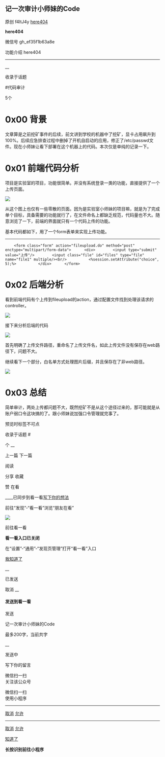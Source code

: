 ##  记一次审计小师妹的Code

原创 f4ltJ4y  [ here404 ](javascript:void\(0\);)

**here404** ![]()

微信号 gh_ef35f1b63a8e

功能介绍 here404

____

__

收录于话题

#代码审计

5个

# **0x00 背景**

文章算是之前挖矿事件的后续，前文讲到学校的机器中了挖矿，显卡占用飙升到100%。后续应急排查过程中删掉了开机自启动的应用，修正了/etc/passwd文件。现在小师妹让看下部署在这个机器上的代码。本次仅是单纯的记录一下。

#  **0x01 前端代码分析**

项目是实验室的项目，功能很简单。并没有系统登录一类的功能，直接提供了一个上传页面。  

  

![](https://raw.githubusercontent.com/tuchuang9/tc1/refs/heads/main/public/20210824230247.png)

  

从这个图上也仅有一些零散的页面。因为是实验室小师妹的项目嘛，就是为了完成单个目标，具备需要的功能就行了，在文件命名上都缺乏规范，代码量也不大。随意浏览了一下，前端的界面就只有一个代码上传的功能。

基本代码都如下，用了一个form表单来实现上传功能。  

  *   *   *   *   *   *   * 

    
    
        <form class="form" action="fileupload.do" method="post" enctype="multipart/form-data">      <div>        <input type="submit" value="上传"/>        <input class="file" id="files" type="file" name="file1" multiple/><br/>          <%session.setAttribute("choice", 5);%>          </div>      </form>

#  **0x02  后端分析**  

看到前端代码有个上传到fileupload的action，通过配置文件找到处理该请求的controller。  

  

![](https://raw.githubusercontent.com/tuchuang9/tc1/refs/heads/main/public/20210824230249.png)

  

接下来分析后端的代码  

  

![](https://raw.githubusercontent.com/tuchuang9/tc1/refs/heads/main/public/20210824230250.png)

  

首先明确了上传文件路径，重命名了上传文件名，如此上传文件没有保存在web路径下，问题不大。

继续看下一个部分，白名单方式处理图片后缀，并且保存在了非web路径。  

  

![](https://raw.githubusercontent.com/tuchuang9/tc1/refs/heads/main/public/20210824230252.png)

#  **0x03 总结**

简单审计，两处上传都问题不大，既然挖矿不是从这个途径过来的，那可能就是从账户弱口令这块搞的了。跟小师妹说加强口令管理就完事了。

  

预览时标签不可点

收录于话题 #

个 __

上一篇 下一篇

阅读

分享 收藏

赞 在看

____已同步到看一看[写下你的想法](javascript:;)

前往“发现”-“看一看”浏览“朋友在看”

![](//res.wx.qq.com/mmbizwap/zh_CN/htmledition/images/pic/appmsg/pic_like_comment55871f.png)

前往看一看

**看一看入口已关闭**

在“设置”-“通用”-“发现页管理”打开“看一看”入口

[我知道了](javascript:;)

__

已发送

取消 __

####  发送到看一看

发送

记一次审计小师妹的Code

最多200字，当前共字

__

发送中

写下你的留言

微信扫一扫  
关注该公众号

微信扫一扫  
使用小程序

****

[取消](javascript:void\(0\);) [允许](javascript:void\(0\);)

****

[取消](javascript:void\(0\);) [允许](javascript:void\(0\);)

[知道了](javascript:;)

**长按识别前往小程序**

![]()

